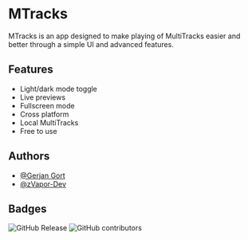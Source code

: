 
# MTracks

MTracks is an app designed to make playing of MultiTracks easier and better through a simple UI and advanced features.


## Features

- Light/dark mode toggle
- Live previews
- Fullscreen mode
- Cross platform
- Local MultiTracks
- Free to use

## Authors

- [@Gerjan Gort](https://www.github.com/ggort)
- [@zVapor-Dev](https://github.com/zVapor-Dev)


## Badges

![GitHub Release](https://img.shields.io/github/v/release/GGort/MTrakcs)
![GitHub contributors](https://img.shields.io/github/contributors/GGort/MTracks)


